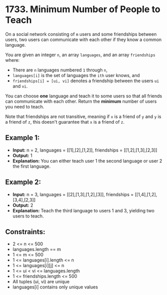# 1733. Minimum Number of People to Teach

On a social network consisting of `m` users and some friendships between users, two users can communicate with each other if they know a common language.

You are given an integer `n`, an array `languages`, and an array `friendships` where:

- There are `n` languages numbered `1` through `n`,
- `languages[i]` is the set of languages the `i​​​​​​th​​​​` user knows, and
- `friendships[i] = [u​​​​​​i​​​, v​​​​​​i]` denotes a friendship between the users `u​​​​​​​​​​​i​​​​​` and `vi`.

You can choose **one** language and teach it to some users so that all friends can communicate with each other. Return the **minimum** number of users you need to teach.

Note that friendships are not transitive, meaning if `x` is a friend of `y` and `y` is a friend of `z`, this doesn't guarantee that `x` is a friend of `z`.

## Example 1:

- **Input:** n = 2, languages = [[1],[2],[1,2]], friendships = [[1,2],[1,3],[2,3]]
- **Output:** 1
- **Explanation:** You can either teach user 1 the second language or user 2 the first language.

## Example 2:

- **Input:** n = 3, languages = [[2],[1,3],[1,2],[3]], friendships = [[1,4],[1,2],[3,4],[2,3]]
- **Output:** 2
- **Explanation:** Teach the third language to users 1 and 3, yielding two users to teach.


## Constraints:

- 2 <= n <= 500
- languages.length == m
- 1 <= m <= 500
- 1 <= languages[i].length <= n
- 1 <= languages[i][j] <= n
- 1 <= u​​​​​​i < v​​​​​​i <= languages.length
- 1 <= friendships.length <= 500
- All tuples (u​​​​​i, v​​​​​​i) are unique
- languages[i] contains only unique values